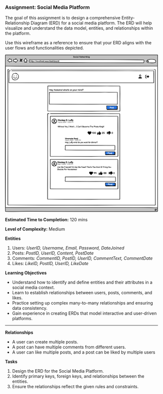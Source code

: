 ### Assignment: Social Media Platform

The goal of this assignment is to design a comprehensive Entity-Relationship Diagram (ERD) for a social media platform. The ERD will help visualize and understand the data model, entities, and relationships within the platform.

Use this wireframe as a reference to ensure that your ERD aligns with the user flows and functionalities depicted.

![Social Media Platform](/04%20-%20ERD/SocialNetworking.png)


**Estimated Time to Completion:** 120 mins

**Level of Complexity:** Medium

**Entities**
1. Users: *UserID, Username, Email, Password, DateJoined*
2. Posts: *PostID, UserID, Content, PostDate*
3. Comments: *CommentID, PostID, UserID, CommentText, CommentDate*
4. Likes: *LikeID, PostID, UserID, LikeDate*


**Learning Objectives**
- Understand how to identify and define entities and their attributes in a social media context.
- Learn to establish relationships between users, posts, comments, and likes.
- Practice setting up complex many-to-many relationships and ensuring data consistency.
- Gain experience in creating ERDs that model interactive and user-driven platforms.

---

**Relationships**
- A user can create multiple posts.
- A post can have multiple comments from different users.
- A user can like multiple posts, and a post can be liked by multiple users

**Tasks**
1. Design the ERD for the Social Media Platform.
2. Identify primary keys, foreign keys, and relationships between the entities.
3. Ensure the relationships reflect the given rules and constraints.
